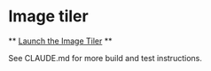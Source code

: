 # Image tiler

** [Launch the Image Tiler](https://www.bitstream.io/image-tiler/) **

See CLAUDE.md for more build and test instructions.

